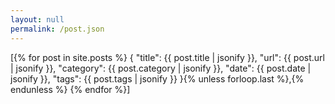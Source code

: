 ```yaml
---
layout: null
permalink: /post.json
---
```

[{% for post in site.posts %}
    {
        "title": {{ post.title | jsonify }},
        "url": {{ post.url | jsonify }},
        "category": {{ post.category | jsonify }},
        "date": {{ post.date | jsonify }},
        "tags": {{ post.tags | jsonify }}
    }{% unless forloop.last %},{% endunless %}
{% endfor %}]